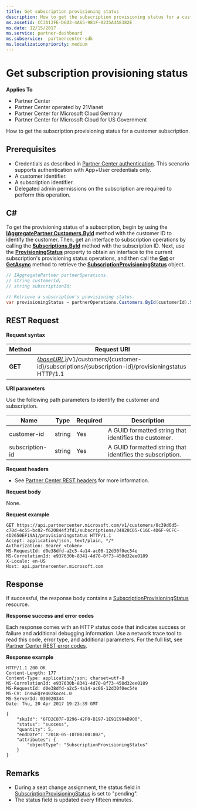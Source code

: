 ```yaml
---
title: Get subscription provisioning status
description: How to get the subscription provisioning status for a customer subscription.
ms.assetid: CC3A13FE-D6D3-4A65-981F-0235A4A8382E
ms.date: 12/15/2017
ms.service: partner-dashboard
ms.subservice:  partnercenter-sdk
ms.localizationpriority: medium
---
```


# Get subscription provisioning status

**Applies To**

- Partner Center
- Partner Center operated by 21Vianet
- Partner Center for Microsoft Cloud Germany
- Partner Center for Microsoft Cloud for US Government

How to get the subscription provisioning status for a customer subscription.

## <span id="Prerequisites"/><span id="prerequisites"/><span id="PREREQUISITES"/>Prerequisites


- Credentials as described in [Partner Center authentication](partner-center-authentication.md). This scenario supports authentication with App+User credentials only.
- A customer identifier.
- A subscription identifier.
- Delegated admin permissions on the subscription are required to perform this operation.

## <span id="C_"/><span id="c_"/>C#


To get the provisioning status of a subscription, begin by using the [**IAggregatePartner.Customers.ById**](https://docs.microsoft.com/dotnet/api/microsoft.store.partnercenter.customers.icustomercollection.byid) method with the customer ID to identify the customer. Then, get an interface to subscription operations by calling the [**Subscriptions.ById**](https://docs.microsoft.com/dotnet/api/microsoft.store.partnercenter.customerusers.icustomerusercollection.byid) method with the subscription ID. Next, use the [**ProvisioningStatus**](https://docs.microsoft.com/dotnet/api/microsoft.store.partnercenter.subscriptions.isubscription.provisioningstatus) property to obtain an interface to the current subscription's provisioning status operations, and then call the [**Get**](https://docs.microsoft.com/dotnet/api/microsoft.store.partnercenter.subscriptions.isubscriptionprovisioningstatus.get) or [**GetAsync**](https://docs.microsoft.com/dotnet/api/microsoft.store.partnercenter.subscriptions.isubscriptionprovisioningstatus.getasync) method to retrieve the [**SubscriptionProvisioningStatus**](https://docs.microsoft.com/dotnet/api/microsoft.store.partnercenter.models.subscriptions.subscriptionprovisioningstatus) object.

``` csharp
// IAggregatePartner partnerOperations.
// string customerId;
// string subscriptionId; 

// Retrieve a subscription's provisioning status.
var provisioningStatus = partnerOperations.Customers.ById(customerId).Subscriptions.ById(subscriptionID).ProvisioningStatus.Get();
```

## <span id="_Request"/><span id="_request"/><span id="_REQUEST"/> REST Request


**Request syntax**

| Method  | Request URI                                                                                                                        |
|---------|------------------------------------------------------------------------------------------------------------------------------------|
| **GET** | [*{baseURL}*](partner-center-rest-urls.md)/v1/customers/{customer-id}/subscriptions/{subscription-id}/provisioningstatus HTTP/1.1 |

 

**URI parameters**

Use the following path parameters to identify the customer and subscription.

| Name            | Type   | Required | Description                                               |
|-----------------|--------|----------|-----------------------------------------------------------|
| customer-id     | string | Yes      | A GUID formatted string that identifies the customer.     |
| subscription-id | string | Yes      | A GUID formatted string that identifies the subscription. |

 

**Request headers**

- See [Partner Center REST headers](headers.md) for more information.

**Request body**

None.

**Request example**

```http
GET https://api.partnercenter.microsoft.com/v1/customers/0c39d6d5-c70d-4c55-bc02-f620844f3fd1/subscriptions/34828C05-C16C-4D6F-9CFC-4D2650EF19A1/provisioningstatus HTTP/1.1
Accept: application/json, text/plain, */*
Authorization: Bearer <token>
MS-RequestId: d0e38dfd-a2c5-4a14-ac06-12d30f0ec54e
MS-CorrelationId: e937630b-8341-4d70-8f73-450d32ee0189
X-Locale: en-US
Host: api.partnercenter.microsoft.com
```

## <span id="Response"/><span id="response"/><span id="RESPONSE"/>Response


If successful, the response body contains a [SubscriptionProvisioningStatus](subscription-resources.md#subscriptionprovisioningstatus) resource.

**Response success and error codes**

Each response comes with an HTTP status code that indicates success or failure and additional debugging information. Use a network trace tool to read this code, error type, and additional parameters. For the full list, see [Partner Center REST error codes](error-codes.md).

**Response example**

```http
HTTP/1.1 200 OK
Content-Length: 177
Content-Type: application/json; charset=utf-8
MS-CorrelationId: e937630b-8341-4d70-8f73-450d32ee0189
MS-RequestId: d0e38dfd-a2c5-4a14-ac06-12d30f0ec54e
MS-CV: InswEQre402koceL.0
MS-ServerId: 030020344
Date: Thu, 20 Apr 2017 19:23:39 GMT

{
    "skuId": "6FD2C87F-B296-42F0-B197-1E91E994B900",
    "status": "success",
    "quantity": 5,
    "endDate": "2018-05-10T00:00:00Z",
    "attributes": {
        "objectType": "SubscriptionProvisioningStatus"
    }
}
```

## <span id="Remarks"/><span id="remarks"/><span id="REMARKS"/>Remarks

- During a seat change assignment, the status field in [SubscriptionProvisioningStatus](subscription-resources.md#subscriptionprovisioningstatus) is set to "pending".
- The status field is updated every fifteen minutes.
